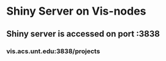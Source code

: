 # Shiny Server on Vis-nodes

## Shiny server is accessed on port :3838
### vis.acs.unt.edu:3838/projects 